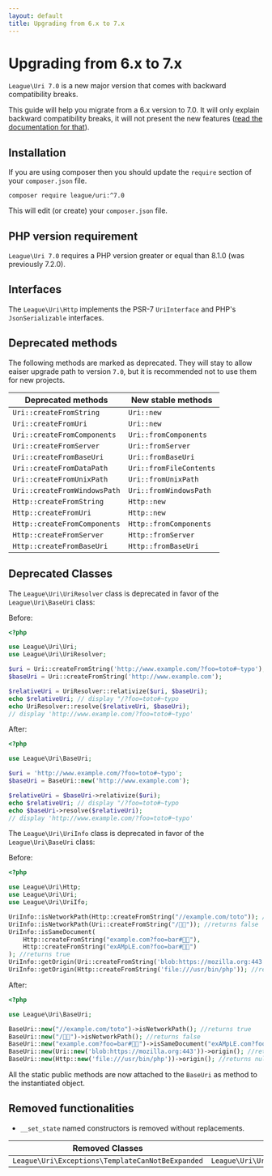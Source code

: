 ```yaml
---
layout: default
title: Upgrading from 6.x to 7.x
---
```


# Upgrading from 6.x to 7.x

`League\Uri 7.0` is a new major version that comes with backward compatibility breaks.

This guide will help you migrate from a 6.x version to 7.0. It will only explain backward compatibility breaks, it will not present the new features ([read the documentation for that](/7.0/)).

## Installation

If you are using composer then you should update the `require` section of your `composer.json` file.

~~~
composer require league/uri:^7.0
~~~

This will edit (or create) your `composer.json` file.

## PHP version requirement

`League\Uri 7.0` requires a PHP version greater or equal than 8.1.0 (was previously 7.2.0).

## Interfaces

The `League\Uri\Http` implements the PSR-7 `UriInterface` and PHP's `JsonSerializable` interfaces.

## Deprecated methods

The following methods are marked as deprecated. They will stay to allow eaiser upgrade path
to version `7.0`, but it is recommended not to use them for new projects.

| Deprecated methods           | New stable methods      |
|------------------------------|-------------------------|
| `Uri::createFromString`      | `Uri::new`              |
| `Uri::createFromUri`         | `Uri::new`              |
| `Uri::createFromComponents`  | `Uri::fromComponents`   |
| `Uri::createFromServer`      | `Uri::fromServer`       |
| `Uri::createFromBaseUri`     | `Uri::fromBaseUri`      |
| `Uri::createFromDataPath`    | `Uri::fromFileContents` |
| `Uri::createFromUnixPath`    | `Uri::fromUnixPath`     |
| `Uri::createFromWindowsPath` | `Uri::fromWindowsPath`  |
| `Http::createFromString`     | `Http::new`             |
| `Http::createFromUri`        | `Http::new`             |
| `Http::createFromComponents` | `Http::fromComponents`  |
| `Http::createFromServer`     | `Http::fromServer`      |
| `Http::createFromBaseUri`    | `Http::fromBaseUri`     |

## Deprecated Classes

The `League\Uri\UriResolver` class is deprecated in favor of the `League\Uri\BaseUri` class:

Before:

~~~php
<?php

use League\Uri\Uri;
use League\Uri\UriResolver;

$uri = Uri::createFromString('http://www.example.com/?foo=toto#~typo');
$baseUri = Uri::createFromString('http://www.example.com');

$relativeUri = UriResolver::relativize($uri, $baseUri);
echo $relativeUri; // display "/?foo=toto#~typo
echo UriResolver::resolve($relativeUri, $baseUri);
// display 'http://www.example.com/?foo=toto#~typo'
~~~

After:

~~~php
<?php

use League\Uri\BaseUri;

$uri = 'http://www.example.com/?foo=toto#~typo';
$baseUri = BaseUri::new('http://www.example.com');

$relativeUri = $baseUri->relativize($uri);
echo $relativeUri; // display "/?foo=toto#~typo
echo $baseUri->resolve($relativeUri);
// display 'http://www.example.com/?foo=toto#~typo'
~~~

The `League\Uri\UriInfo` class is deprecated in favor of the `League\Uri\BaseUri` class:

Before:

~~~php
<?php

use League\Uri\Http;
use League\Uri\Uri;
use League\Uri\UriIfo;

UriInfo::isNetworkPath(Http::createFromString("//example.com/toto")); //returns true
UriInfo::isNetworkPath(Uri::createFromString("/🍣🍺")); //returns false
UriInfo::isSameDocument(
    Http::createFromString("example.com?foo=bar#🏳️‍🌈"),
    Http::createFromString("exAMpLE.com?foo=bar#🍣🍺")
); //returns true
UriInfo::getOrigin(Uri::createFromString('blob:https://mozilla.org:443')); //returns 'https://mozilla.org'
UriInfo::getOrigin(Http::createFromString('file:///usr/bin/php')); //returns null
~~~

After:

~~~php
<?php

use League\Uri\BaseUri;

BaseUri::new("//example.com/toto")->isNetworkPath(); //returns true
BaseUri::new("/🍣🍺")->isNetworkPath(); //returns false
BaseUri::new("example.com?foo=bar#🏳️‍🌈")->isSameDocument("exAMpLE.com?foo=bar#🍣🍺"); //returns true
BaseUri::new(Uri::new('blob:https://mozilla.org:443'))->origin(); //returns BaseUri::new(Uri::new('https://mozilla.org'))
BaseUri::new(Http::new('file:///usr/bin/php'))->origin(); //returns null
~~~

All the static public methods are now attached to the `BaseUri` as method to the instantiated object.

## Removed functionalities

- `__set_state` named constructors is removed without replacements.

| Removed Classes                                  | New Classes                                       |
|--------------------------------------------------|---------------------------------------------------|
| `League\Uri\Exceptions\TemplateCanNotBeExpanded` | `League\Uri\UriTemplate\TemplateCanNotBeExpanded` |
